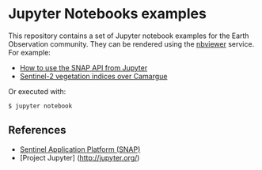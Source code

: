 # Jupyter Notebooks examples

This repository contains a set of Jupyter notebook examples for the Earth Observation community. They can be rendered using the [nbviewer](http://nbviewer.jupyter.org/) service. For example:

* [How to use the SNAP API from Jupyter](http://nbviewer.jupyter.org/github/crossi-T2/gep-jupyter-notebooks/blob/master/notebooks/snappy%201st%20contact.ipynb)
* [Sentinel-2 vegetation indices over Camargue](http://nbviewer.jupyter.org/github/crossi-T2/gep-jupyter-notebooks/blob/master/notebooks/Sentinel%202%20Camargue.ipynb)

Or executed with:

```
$ jupyter notebook
```

## References

* [Sentinel Application Platform (SNAP)](http://step.esa.int/main/toolboxes/snap/)
* [Project Jupyter] (http://jupyter.org/)
